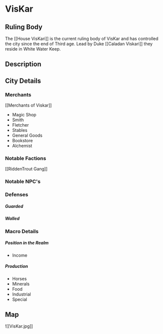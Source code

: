# VisKar

## Ruling Body
The [[House VisKari]] is the current ruling body of VisKar and has controlled the city since the end of Third age. Lead by Duke [[Caladan Viskari]] they reside in White Water Keep.

## Description

## City Details

### Merchants
[[Merchants of Viskar]]
- Magic Shop
- Smith
- Fletcher
- Stables
- General Goods
- Bookstore
- Alchemist

### Notable Factions
[[RiddenTrout Gang]]
### Notable NPC's

### Defenses

##### Guarded

##### Walled

### Macro Details

##### Position in the Realm
- Income

##### Production
- Horses
- Minerals
- Food
- Industrial
- Special


## Map
![[VisKar.jpg]]